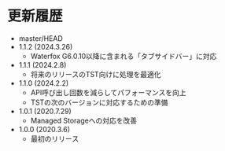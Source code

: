 # 更新履歴

 - master/HEAD
 - 1.1.2 (2024.3.26)
   * Waterfox G6.0.10以降に含まれる「タブサイドバー」に対応
 - 1.1.1 (2024.2.8)
   * 将来のリリースのTST向けに処理を最適化
 - 1.1.0 (2024.2.2)
   * API呼び出し回数を減らしてパフォーマンスを向上
   * TSTの次のバージョンに対応するための準備
 - 1.0.1 (2020.7.29)
   * Managed Storageへの対応を改善
 - 1.0.0 (2020.3.6)
   * 最初のリリース
